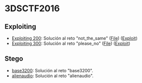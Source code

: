 # 3DSCTF2016

## Exploiting

- [Exploiting 200](https://github.com/g4ngli0s/CTF/blob/master/3DSCTF2016/solucion-not_the_same.md): Solución al reto "not_the_same" ([File](https://github.com/g4ngli0s/CTF/blob/master/3DSCTF2016/not_the_same)) ([Exploit](https://github.com/g4ngli0s/CTF/blob/master/3DSCTF2016/pwn_not_the_same.py))
- [Exploiting 300](https://github.com/g4ngli0s/CTF/blob/master/3DSCTF2016/solucion-please_no.md): Solución al reto "please_no" ([File](https://github.com/g4ngli0s/CTF/blob/master/3DSCTF2016/please_no)) ([Exploit](https://github.com/g4ngli0s/CTF/blob/master/3DSCTF2016/pwn_please_no.py))

## Stego

- [base3200](https://github.com/g4ngli0s/CTF/blob/master/3DSCTF2016/base3200.md): Solución al reto "base3200".
- [alienaudio](https://github.com/g4ngli0s/CTF/blob/master/3DSCTF2016/alienaudio.md): Solución al reto "alienaudio".

